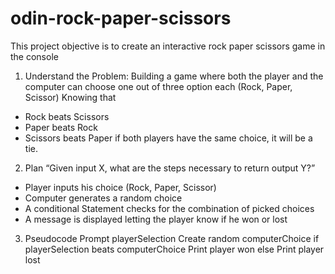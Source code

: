 # odin-rock-paper-scissors

This project objective is to create an interactive rock paper scissors game in the console

1. Understand the Problem:
Building a game where both the player and the computer can choose one out of three option each (Rock, Paper, Scissor)
Knowing that 
- Rock beats Scissors
- Paper beats Rock
- Scissors beats Paper
if both players have the same choice, it will be a tie.

2. Plan
“Given input X, what are the steps necessary to return output Y?”
- Player inputs his choice (Rock, Paper, Scissor)
- Computer generates a random choice
- A conditional Statement checks for the combination of picked choices
- A message is displayed letting the player know if he won or lost

3. Pseudocode
Prompt playerSelection
Create random computerChoice
if playerSelection beats computerChoice
    Print player won
else
    Print player lost